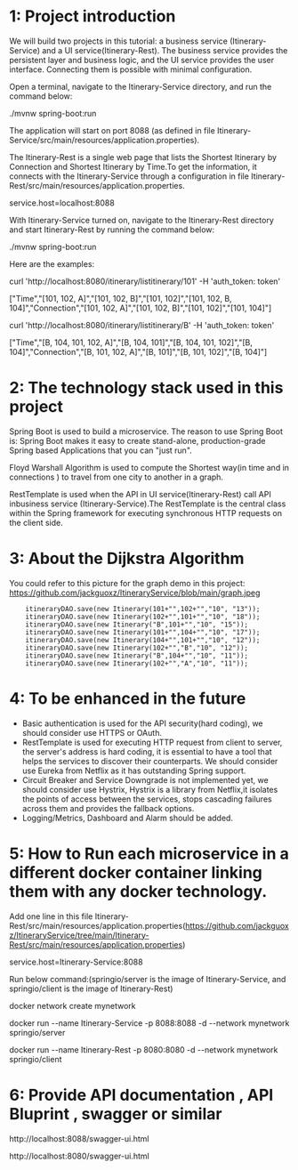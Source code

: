 1: Project introduction
=======================
We will build two projects in this tutorial: a business service (Itinerary-Service) and a UI service(Itinerary-Rest). The business service provides the persistent layer and business logic, and the UI service provides the user interface. Connecting them is possible with minimal configuration.

Open a terminal, navigate to the Itinerary-Service directory, and run the command below:

./mvnw spring-boot:run

The application will start on port 8088 (as defined in file Itinerary-Service/src/main/resources/application.properties).
 
The Itinerary-Rest is a single web page that lists the Shortest Itinerary by Connection and  Shortest Itinerary by Time.To get the information, it connects with the Itinerary-Service through a configuration in file Itinerary-Rest/src/main/resources/application.properties.

service.host=localhost:8088
 
With Itinerary-Service turned on, navigate to the Itinerary-Rest directory and start Itinerary-Rest by running the command below:

./mvnw spring-boot:run
 
 
Here are the examples:

curl 'http://localhost:8080/itinerary/listitinerary/101' -H 'auth_token: token'

["Time","[101, 102, A]","[101, 102, B]","[101, 102]","[101, 102, B, 104]","Connection","[101, 102, A]","[101, 102, B]","[101, 102]","[101, 104]"]

curl 'http://localhost:8080/itinerary/listitinerary/B' -H 'auth_token: token'

["Time","[B, 104, 101, 102, A]","[B, 104, 101]","[B, 104, 101, 102]","[B, 104]","Connection","[B, 101, 102, A]","[B, 101]","[B, 101, 102]","[B, 104]"]

2: The technology stack used in this project
============================================
Spring Boot is used to build a microservice. The reason to use Spring Boot is: Spring Boot makes it easy to create stand-alone, production-grade Spring based Applications that you can "just run".

Floyd Warshall Algorithm is used to compute the Shortest way(in time and in connections ) to travel from one city to another in a graph.

RestTemplate is used when the API in UI service(Itinerary-Rest) call API inbusiness service (Itinerary-Service).The RestTemplate is the central class within the Spring framework for executing synchronous HTTP requests on the client side.

3: About the Dijkstra Algorithm
============================================
You could refer to this picture for the graph demo in this project:
https://github.com/jackguoxz/ItineraryService/blob/main/graph.jpeg

        itineraryDAO.save(new Itinerary(101+"",102+"","10", "13"));
        itineraryDAO.save(new Itinerary(102+"",101+"","10", "18"));
        itineraryDAO.save(new Itinerary("B",101+"","10", "15"));
        itineraryDAO.save(new Itinerary(101+"",104+"","10", "17"));
        itineraryDAO.save(new Itinerary(104+"",101+"","10", "12"));
        itineraryDAO.save(new Itinerary(102+"","B","10", "12"));
        itineraryDAO.save(new Itinerary("B",104+"","10", "11"));
        itineraryDAO.save(new Itinerary(102+"","A","10", "11"));



4: To be enhanced in the future
============================================

- Basic authentication is used for the API security(hard coding), we should consider use HTTPS or OAuth. 
- RestTemplate is used for executing HTTP request from client to server, the server's address is hard coding, it is essential to have a tool that helps the services to discover their counterparts. We should consider use Eureka from Netflix as it has outstanding Spring support.
- Circuit Breaker and Service Downgrade is not implemented yet, we should consider use Hystrix,  Hystrix is a library from Netflix,it isolates the points of access between the services, stops cascading failures across them and provides the fallback options.
- Logging/Metrics, Dashboard and Alarm should be added.

5: How to Run each microservice in a different docker container linking them with any docker technology.
============================================

Add one line in this file Itinerary-Rest/src/main/resources/application.properties(https://github.com/jackguoxz/ItineraryService/tree/main/Itinerary-Rest/src/main/resources/application.properties) 

service.host=Itinerary-Service:8088

Run below command:(springio/server is the image of Itinerary-Service, and springio/client is the image of Itinerary-Rest)

docker network create mynetwork

docker run --name  Itinerary-Service -p 8088:8088 -d --network mynetwork springio/server

docker run --name Itinerary-Rest -p 8080:8080 -d --network mynetwork springio/client

6: Provide API documentation , API Bluprint , swagger or similar
============================================

http://localhost:8088/swagger-ui.html

http://localhost:8080/swagger-ui.html
    
 
